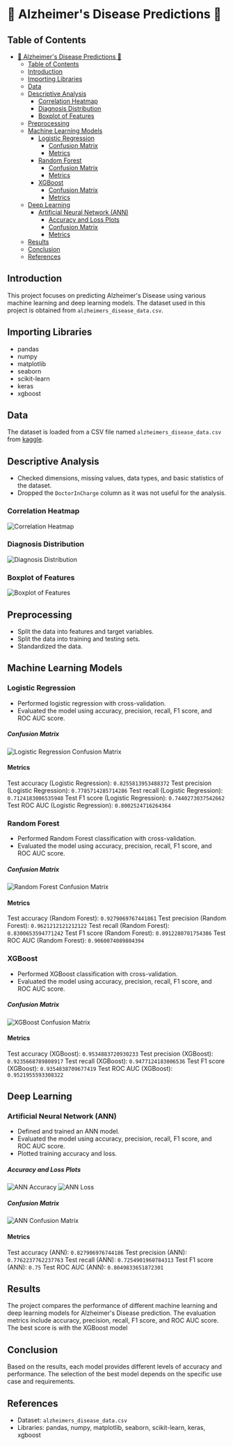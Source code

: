 # 🤯 Alzheimer's Disease Predictions 🧠

## Table of Contents
- [🤯 Alzheimer's Disease Predictions 🧠](#-alzheimers-disease-predictions-)
  - [Table of Contents](#table-of-contents)
  - [Introduction](#introduction)
  - [Importing Libraries](#importing-libraries)
  - [Data](#data)
  - [Descriptive Analysis](#descriptive-analysis)
    - [Correlation Heatmap](#correlation-heatmap)
    - [Diagnosis Distribution](#diagnosis-distribution)
    - [Boxplot of Features](#boxplot-of-features)
  - [Preprocessing](#preprocessing)
  - [Machine Learning Models](#machine-learning-models)
    - [Logistic Regression](#logistic-regression)
        - [Confusion Matrix](#confusion-matrix)
      - [Metrics](#metrics)
    - [Random Forest](#random-forest)
        - [Confusion Matrix](#confusion-matrix-1)
      - [Metrics](#metrics-1)
    - [XGBoost](#xgboost)
        - [Confusion Matrix](#confusion-matrix-2)
      - [Metrics](#metrics-2)
  - [Deep Learning](#deep-learning)
    - [Artificial Neural Network (ANN)](#artificial-neural-network-ann)
        - [Accuracy and Loss Plots](#accuracy-and-loss-plots)
        - [Confusion Matrix](#confusion-matrix-3)
      - [Metrics](#metrics-3)
  - [Results](#results)
  - [Conclusion](#conclusion)
  - [References](#references)

## Introduction
This project focuses on predicting Alzheimer's Disease using various machine learning and deep learning models. The dataset used in this project is obtained from `alzheimers_disease_data.csv`.

## Importing Libraries
- pandas
- numpy
- matplotlib
- seaborn
- scikit-learn
- keras
- xgboost

## Data
The dataset is loaded from a CSV file named `alzheimers_disease_data.csv` from [kaggle](https://www.kaggle.com/datasets/rabieelkharoua/alzheimers-disease-dataset/data).

## Descriptive Analysis
- Checked dimensions, missing values, data types, and basic statistics of the dataset.
- Dropped the `DoctorInCharge` column as it was not useful for the analysis.

### Correlation Heatmap
![Correlation Heatmap](/correlation.png)

### Diagnosis Distribution
![Diagnosis Distribution](/countplot.png)

### Boxplot of Features
![Boxplot of Features](/boxplot.png)

## Preprocessing
- Split the data into features and target variables.
- Split the data into training and testing sets.
- Standardized the data.

## Machine Learning Models

### Logistic Regression
- Performed logistic regression with cross-validation.
- Evaluated the model using accuracy, precision, recall, F1 score, and ROC AUC score.

##### Confusion Matrix
![Logistic Regression Confusion Matrix](/Reg%20Log/confusion_matrix.png)

#### Metrics
Test accuracy (Logistic Regression): `0.8255813953488372`
Test precision (Logistic Regression): `0.7785714285714286`
Test recall (Logistic Regression): `0.7124183006535948`
Test F1 score (Logistic Regression): `0.7440273037542662`
Test ROC AUC (Logistic Regression): `0.8002524716264364`

### Random Forest
- Performed Random Forest classification with cross-validation.
- Evaluated the model using accuracy, precision, recall, F1 score, and ROC AUC score.

##### Confusion Matrix
![Random Forest Confusion Matrix](/Random%20Forest/confusion_matrix.png)

#### Metrics
Test accuracy (Random Forest): `0.9279069767441861`
Test precision (Random Forest): `0.9621212121212122`
Test recall (Random Forest): `0.8300653594771242`
Test F1 score (Random Forest): `0.8912280701754386`
Test ROC AUC (Random Forest): `0.9060074089804394`

### XGBoost
- Performed XGBoost classification with cross-validation.
- Evaluated the model using accuracy, precision, recall, F1 score, and ROC AUC score.

##### Confusion Matrix
![XGBoost Confusion Matrix](XGBoost/confusion_matrix.png)

#### Metrics
Test accuracy (XGBoost): `0.9534883720930233`
Test precision (XGBoost): `0.9235668789808917`
Test recall (XGBoost): `0.9477124183006536`
Test F1 score (XGBoost): `0.9354838709677419`
Test ROC AUC (XGBoost): `0.9521955593308322`

## Deep Learning

### Artificial Neural Network (ANN)
- Defined and trained an ANN model.
- Evaluated the model using accuracy, precision, recall, F1 score, and ROC AUC score.
- Plotted training accuracy and loss.

##### Accuracy and Loss Plots
![ANN Accuracy](ANN/accuracy.png)
![ANN Loss](ANN/loss.png)

##### Confusion Matrix
![ANN Confusion Matrix](ANN/confusion_matrix.png)

#### Metrics

Test accuracy (ANN): `0.827906976744186`
Test precision (ANN): `0.7762237762237763`
Test recall (ANN): `0.7254901960784313`
Test F1 score (ANN): `0.75`
Test ROC AUC (ANN): `0.8049833651872301`

## Results
The project compares the performance of different machine learning and deep learning models for Alzheimer's Disease prediction. The evaluation metrics include accuracy, precision, recall, F1 score, and ROC AUC score.
The best score is with the XGBoost model 

## Conclusion
Based on the results, each model provides different levels of accuracy and performance. The selection of the best model depends on the specific use case and requirements.

## References
- Dataset: `alzheimers_disease_data.csv`
- Libraries: pandas, numpy, matplotlib, seaborn, scikit-learn, keras, xgboost
